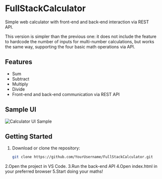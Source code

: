 # FullStackCalculator

Simple web calculator with front-end and back-end interaction via REST API.

This version is simpler than the previous one: it does not include the feature to hardcode the number of inputs for multi-number calculations, but works the same way, supporting the four basic math operations via API.

## Features

- Sum  
- Subtract  
- Multiply  
- Divide  
- Front-end and back-end communication via REST API  

## Sample UI

![Calculator UI Sample](assets/calculator-sample.png)

## Getting Started

1. Download or clone the repository:  
   ```bash
   git clone https://github.com/YourUsername/FullStackCalculator.git
2.Open the project in VS Code.
3.Run the back-end API
4.Open index.html in your preferred browser
5.Start doing your maths!
